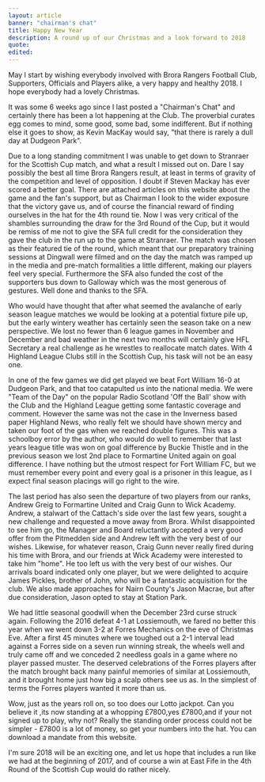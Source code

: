```yaml
---
layout: article
banner: "chairman's chat"
title: Happy New Year
description: A round up of our Christmas and a look forward to 2018
quote:
edited:
---
```

May I start by wishing everybody involved with Brora Rangers Football Club, Supporters, Officials and Players alike, a very happy and healthy 2018. I hope everybody had a lovely Christmas.

It was some 6 weeks ago since I last posted a "Chairman's Chat" and certainly there has been a lot happening at the Club. The proverbial curates egg comes to mind, some good, some bad, some indifferent. But  if nothing else it goes to show, as Kevin MacKay would say, "that there is rarely a dull day at Dudgeon Park".

Due to a long standing commitment I was unable to get down to Stranraer for the Scottish Cup match, and what a result I missed out on. Dare I say possibly the best all time Brora Rangers result, at least in terms of gravity of the competition and level of opposition. I doubt if Steven Mackay has ever scored a better goal. There are attached articles on this website about the game and the fan's support, but as Chairman I look to the wider exposure that the victory gave us, and of course the financial reward of finding ourselves in the hat for the 4th round tie. Now I was very critical of the shambles surrounding the draw for the 3rd Round of the Cup, but it would be remiss of me not to give the SFA full credit for the consideration they gave the club in the run up to the game at Stranraer. The match was chosen as their featured tie of the round, which meant that our preparatory training sessions at Dingwall were filmed and on the day the match was ramped up in the media and pre-match formalities a little different, making our players feel very special. Furthermore the  SFA also funded the cost of the supporters bus down to Galloway which was the most generous of gestures. Well done and thanks to the SFA.

Who would have thought that after what seemed the avalanche of early season league matches we would be looking at a potential fixture pile up, but the early wintery weather has certainly seen the season take on a new perspective. We lost no fewer than 6 league games in November and December and bad weather in the next two months will certainly give HFL Secretary a real challenge as he wrestles to reallocate match dates. With 4 Highland League Clubs still in the Scottish Cup, his task will not be an easy one.

In one of the few games we did get played we beat Fort William 16-0 at Dudgeon Park, and that too catapulted us into the national media. We were "Team of the Day" on the popular Radio Scotland 'Off the Ball' show with the Club and the Highland League getting some fantastic coverage and comment. However the same was not the case in the Inverness based paper Highland News, who really felt we should have shown mercy and taken our foot of the gas when we reached double figures. This was a schoolboy error by the author, who would do well to remember that last years league title was won on goal difference by Buckie Thistle and in the previous season we lost 2nd place to Formartine United again on goal difference. I have nothing but the utmost respect for Fort William FC, but we must remember every point and every goal is a prisoner in this league, as I expect final season placings will go right to the wire.

The last period has also seen the departure of two players from our ranks, Andrew Greig to Formartine United and Craig Gunn to Wick Academy. Andrew, a stalwart of the Cattach's side over the last few years, sought a new challenge and requested a move away from Brora. Whilst disappointed to see him go, the Manager and Board reluctantly accepted a very good offer from the Pitmedden side and Andrew left with the very best of our wishes. Likewise, for whatever reason, Craig Gunn never really fired during his time with Brora, and our friends at Wick Academy were interested to take him "home". He too left us with the very best of our wishes. Our arrivals board indicated only one player, but we were delighted to acquire James Pickles, brother of John, who will be a fantastic acquisition for the club. We also made approaches for Nairn County's Jason Macrae, but after due consideration, Jason opted to stay at Station Park.

We had little seasonal goodwill when the December 23rd curse struck again. Following the 2016 defeat 4-1 at Lossiemouth, we fared no better this year when we went down 3-2 at Forres Mechanics on the eve of Christmas Eve. After a first 45 minutes where we toughed out a 2-1 interval lead against a Forres side on a seven run winning streak, the wheels well and truly came off and we conceded 2 needless goals in a game where no player passed muster. The deserved celebrations of the Forres players after the match brought back many painful memories of similar at Lossiemouth, and it brought home just how big a scalp others see us as. In the simplest of terms the Forres players wanted it more than us.

Wow, just as the years roll on, so too does our Lotto jackpot. Can you believe it ,its now standing at a whopping £7800,yes £7800,and if your not signed up to play, why not? Really  the standing order process could not be simpler - £7800 is a lot of money, so get your numbers into the hat. You can download a mandate from this website.

I'm sure 2018 will be an exciting one, and let us hope that includes a run like we had at the beginning of 2017, and of course a win at East Fife in the 4th Round of the Scottish Cup would do rather nicely.
